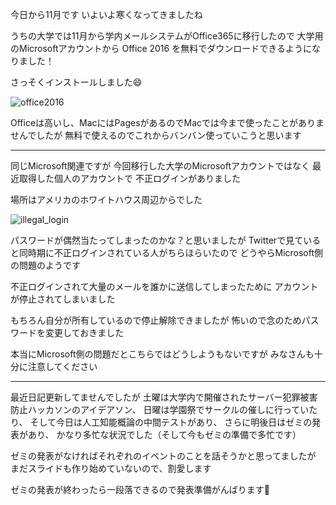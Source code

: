 今日から11月です
いよいよ寒くなってきましたね

うちの大学では11月から学内メールシステムがOffice365に移行したので
大学用のMicrosoftアカウントから Office 2016 を無料でダウンロードできるようになりました！

さっそくインストールしました:smile:

![office2016](/images/2016/11/office2016.png)

Officeは高いし、MacにはPagesがあるのでMacでは今まで使ったことがありませんでしたが
無料で使えるのでこれからバンバン使っていこうと思います

***

同じMicrosoft関連ですが
今回移行した大学のMicrosoftアカウントではなく
最近取得した個人のアカウントで
不正ログインがありました

場所はアメリカのホワイトハウス周辺からでした

![illegal_login](/images/2016/11/illegal_login.png)

パスワードが偶然当たってしまったのかな？と思いましたが
Twitterで見ていると同時期に不正ログインされている人がちらほらいたので
どうやらMicrosoft側の問題のようです

不正ログインされて大量のメールを誰かに送信してしまったために
アカウントが停止されてしまいました

もちろん自分が所有しているので停止解除できましたが
怖いので念のためパスワードを変更しておきました

本当にMicrosoft側の問題だとこちらではどうしようもないですが
みなさんも十分に注意してください

***

最近日記更新してませんでしたが
土曜は大学内で開催されたサーバー犯罪被害防止ハッカソンのアイデアソン、
日曜は学園祭でサークルの催しに行っていたり、
そして今日は人工知能概論の中間テストがあり、
さらに明後日はゼミの発表があり、
かなり多忙な状況でした（そして今もゼミの準備で多忙です）

ゼミの発表がなければそれぞれのイベントのことを話そうかと思ってましたが
まだスライドも作り始めていないので、割愛します

ゼミの発表が終わったら一段落できるので発表準備がんばります:muscle:
